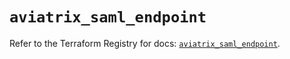 # `aviatrix_saml_endpoint`

Refer to the Terraform Registry for docs: [`aviatrix_saml_endpoint`](https://registry.terraform.io/providers/aviatrixsystems/aviatrix/8.1.10/docs/resources/saml_endpoint).
